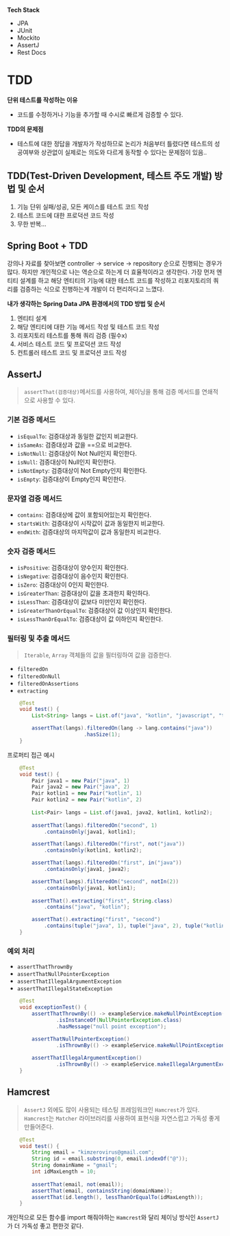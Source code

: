 **Tech Stack**

- JPA
- JUnit
- Mockito
- AssertJ
- Rest Docs

# TDD

**단위 테스트를 작성하는 이유**
- 코드를 수정하거나 기능을 추가할 때 수시로 빠르게 검증할 수 있다.

**TDD의 문제점**
- 테스트에 대한 정답을 개발자가 작성하므로 논리가 처음부터 틀렸다면
테스트의 성공여부와 상관없이 실제로는 의도와 다르게 동작할 수 있다는 문제점이 있음..

## TDD(Test-Driven Development, 테스트 주도 개발) 방법 및 순서

1. 기능 단위 실패/성공, 모든 케이스를 테스트 코드 작성
2. 테스트 코드에 대한 프로덕션 코드 작성
3. 무한 반복...

## Spring Boot + TDD

강의나 자료를 찾아보면 controller -> service -> repository 순으로 진행되는 경우가 많다. 
하지만 개인적으로 나는 역순으로 하는게 더 효율적이라고 생각한다. 
가장 먼저 엔티티 설계를 하고 해당 엔티티의 기능에 대한 테스트 코드를 작성하고 리포지토리의 쿼리를 검증하는 식으로 진행하는게 개발이 더 편리하다고 느꼈다.
<br/>

**내가 생각하는 Spring Data JPA 환경에서의 TDD 방법 및 순서**

1. 엔티티 설계
2. 해당 엔티티에 대한 기능 메서드 작성 및 테스트 코드 작성
3. 리포지토리 테스트를 통해 쿼리 검증 (필수x)
4. 서비스 테스트 코드 및 프로덕션 코드 작성
5. 컨트롤러 테스트 코드 및 프로덕션 코드 작성

## AssertJ
> `assertThat(검증대상)`메서드를 사용하여, 체이닝을 통해 검증 메서드를 연쇄적으로 사용할 수 있다.

### 기본 검증 메서드

- `isEqualTo`: 검증대상과 동일한 값인지 비교한다.
- `isSameAs`: 검증대상과 값을 ==으로 비교한다.
- `isNotNull`: 검증대상이 Not Null인지 확인한다.
- `isNull`: 검증대상이 Null인지 확인한다.
- `isNotEmpty`: 검증대상이 Not Empty인지 확인한다.
- `isEmpty`: 검증대상이 Empty인지 확인한다.

### 문자열 검증 메서드

- `contains`: 검증대상에 값이 포함되어있는지 확인한다.
- `startsWith`: 검증대상이 시작값이 값과 동일한지 비교한다.
- `endWith`:	검증대상의 마지막값이 값과 동일한지 비교한다.

### 숫자 검증 메서드

- `isPositive`: 검증대상이 양수인지 확인한다.
- `isNegative`: 검증대상이 음수인지 확인한다.
- `isZero`: 검증대상이 0인지 확인한다.
- `isGreaterThan`: 검증대상이 값을 초과한지 확인하다.
- `isLessThan`: 검증대상이 값보다 미만인지 확인한다.
- `isGreaterThanOrEqualTo`: 검증대상이 값 이상인지 확인한다.
- `isLessThanOrEqualTo`: 검증대상이 값 이하인지 확인한다.

### 필터링 및 추출 메서드

> `Iterable`, `Array` 객체들의 값을 필터링하여 값을 검증한다.

- `filteredOn`
- `filteredOnNull`
- `filteredOnAssertions`
- `extracting`

```java
    @Test
    void test() {
        List<String> langs = List.of("java", "kotlin", "javascript", "typescript");

        assertThat(langs).filteredOn(lang -> lang.contains("java"))
                         .hasSize(1);
    }
```

프로퍼티 접근 예시
```java
    @Test
    void test() {
        Pair java1 = new Pair("java", 1)
        Pair java2 = new Pair("java", 2)
        Pair kotlin1 = new Pair("kotlin", 1)
        Pair kotlin2 = new Pair("kotlin", 2)
            
        List<Pair> langs = List.of(java1, java2, kotlin1, kotlin2);
        
        assertThat(langs).filteredOn("second", 1)
            .containsOnly(java1, kotlin1);

        assertThat(langs).filteredOn("first", not("java"))
            .containsOnly(kotlin1, kotlin2);

        assertThat(langs).filteredOn("first", in("java"))
            .containsOnly(java1, java2);

        assertThat(langs).filteredOn("second", notIn(2))
            .containsOnly(java1, kotlin1);
        
        assertThat().extracting("first", String.class)
            .contains("java", "kotlin");

        assertThat().extracting("first", "second")
            .contains(tuple("java", 1), tuple("java", 2), tuple("kotlin", 1), tuple("kotlin", 2));
    }
```

### 예외 처리

- `assertThatThrownBy`
- `assertThatNullPointerException`
- `assertThatIllegalArgumentException`
- `assertThatIllegalStateException`

```java
    @Test
    void exceptionTest() {
        assertThatThrownBy(() -> exampleService.makeNullPointException())
                .isInstanceOf(NullPointerException.class)
                .hasMessage("null point exception");
                
        assertThatNullPointerException()
                .isThrownBy(() -> exampleService.makeNullPointException());

        assertThatIllegalArgumentException()
                .isThrownBy(() -> exampleService.makeIllegalArgumentException());
    }
```

## Hamcrest
> `AssertJ` 외에도 많이 사용되는 테스팅 프레임워크인 `Hamcrest`가 있다. <br/>
> `Hamcrest`는 `Matcher` 라이브러리를 사용하여 표현식을 자연스럽고 가독성 좋게 만들어준다.

```java
    @Test
    void test() {
        String email = "kimzerovirus@gmail.com";
        String id = email.substring(0, email.indexOf("@"));
        String domainName = "gmail";
        int idMaxLength = 10;
            
        assertThat(email, not(email));
        assertThat(email, containsString(domainName));
        assertThat(id.length(), lessThanOrEqualTo(idMaxLength));
    }
```
개인적으로 모든 함수를 import 해줘야하는 `Hamcrest`와 달리 체이닝 방식인 `AssertJ`가 더 가독성 좋고 편한것 같다.